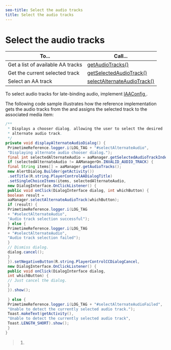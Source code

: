 ```yaml
---
seo-title: Select the audio tracks
title: Select the audio tracks
---
```


# Select the audio tracks

<table id="table_4900A45C80AE41F1B0BFCB18FA1C4427"> 
 <tgroup cols="2"> 
  <colspec colnum="1" colname="col1" colwidth="1.00*" /> 
  <colspec colnum="2" colname="col2" colwidth="2.96*" /> 
  <thead> 
   <tr> 
    <th colname="col1" class="entry"> To... </th> 
    <th colname="col2" class="entry"> Call... </th> 
   </tr> 
  </thead> 
  <tbody> 
   <tr> 
    <td colname="col1"> Get a list of available AA tracks </td> 
    <td colname="col2"> <a href="http://help.adobe.com/en_US/primetime/reference_implementation/android/javadoc/com/adobe/primetime/reference/manager/AAManager.html#getAudioTracks()" scope="external" format="html"> getAudioTracks() </a> </td> 
   </tr> 
   <tr> 
    <td colname="col1"> Get the current selected track </td> 
    <td colname="col2"> <a href="http://help.adobe.com/en_US/primetime/reference_implementation/android/javadoc/com/adobe/primetime/reference/manager/AAManager.html#getSelectedAudioTrack()" format="html" scope="external"> getSelectedAudioTrack() </a> </td> 
   </tr> 
   <tr> 
    <td colname="col1"> Select an AA track </td> 
    <td colname="col2"> <a href="http://help.adobe.com/en_US/primetime/reference_implementation/android/javadoc/com/adobe/primetime/reference/manager/AAManager.html#selectAlternateAudioTrack(int)" format="html" scope="external"> selectAlternateAudioTrack() </a> </td> 
   </tr> 
  </tbody> 
 </tgroup> 
</table>

To select audio tracks for late-binding audio, implement [ IAAConfig ](http://help.adobe.com/en_US/primetime/reference_implementation/android/javadoc/com/adobe/primetime/reference/config/IAAConfig.html).

The following code sample illustrates how the reference implementation gets the audio tracks from the  and assigns the selected track to the associated media item:

```java
/** 
 * Displays a chooser dialog, allowing the user to select the desired 
 * alternate audio track. 
 */ 
private void displayAlternateAudioDialog() { 
 PrimetimeReference.logger.i(LOG_TAG + "#selectAlternateAudio", 
 "Displaying alternate audio chooser dialog."); 
 final int selectedAlternateAudio = aaManager.getSelectedAudioTrackIndex(); 
 if (selectedAlternateAudio != AAManagerOn.INVALID_AUDIO_TRACK) { 
 final String items[] = aaManager.getAudioTracks(); 
 new AlertDialog.Builder(getActivity()) 
 .setTitle(R.string.PlayerControlAADialogTitle) 
 .setSingleChoiceItems(items, selectedAlternateAudio, 
 new DialogInterface.OnClickListener() { 
 public void onClick(DialogInterface dialog, int whichButton) { 
 boolean result = 
 aaManager.selectAlternateAudioTrack(whichButton); 
 if (result) { 
 PrimetimeReference.logger.i(LOG_TAG 
 + "#selectAlternateAudio", 
 "Audio track selection successful"); 
 } else { 
 PrimetimeReference.logger.i(LOG_TAG 
 + "#selectAlternateAudio", 
 "Audio track selection failed"); 
 } 
 // Dismiss dialog. 
 dialog.cancel(); 
 } 
 }).setNegativeButton(R.string.PlayerControlCCDialogCancel, 
 new DialogInterface.OnClickListener() { 
 public void onClick(DialogInterface dialog, 
 int whichButton) { 
 // Just cancel the dialog. 
 } 
 }).show(); 
 
 } else { 
 PrimetimeReference.logger.i(LOG_TAG + "#selectAlternateAudioFailed", 
 "Unable to detect the currently selected audio track."); 
 Toast.makeText(getActivity(), 
 "Unable to detect the currently selected audio track", 
 Toast.LENGTH_SHORT).show(); 
 } 
} 

```
>   1.
>   
>   
